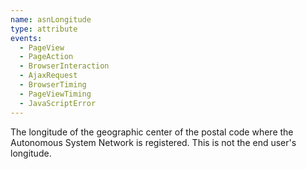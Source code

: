 ```yaml
---
name: asnLongitude
type: attribute
events:
  - PageView
  - PageAction
  - BrowserInteraction
  - AjaxRequest
  - BrowserTiming
  - PageViewTiming
  - JavaScriptError
---
```


The longitude of the geographic center of the postal code where the Autonomous System Network is registered. This is not the end user's longitude.